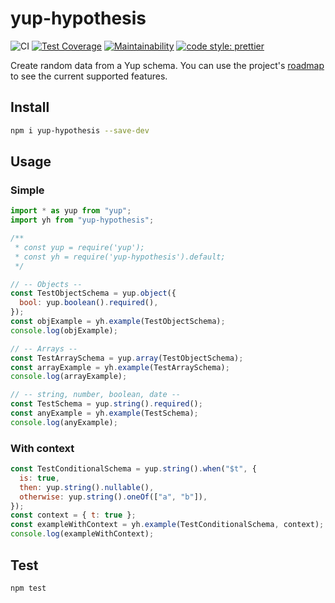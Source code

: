 # yup-hypothesis

![CI](https://github.com/hiigami/yup-hypothesis/actions/workflows/main.yml/badge.svg?branch=main)
[![Test Coverage](https://api.codeclimate.com/v1/badges/9290db12ea8831e07c89/test_coverage)](https://codeclimate.com/github/hiigami/yup-hypothesis/test_coverage)
[![Maintainability](https://api.codeclimate.com/v1/badges/9290db12ea8831e07c89/maintainability)](https://codeclimate.com/github/hiigami/yup-hypothesis/maintainability)
[![code style: prettier](https://img.shields.io/badge/code_style-prettier-ff69b4.svg?style=flat)](https://github.com/prettier/prettier)

Create random data from a Yup schema.
You can use the project's [roadmap](https://github.com/hiigami/yup-hypothesis/wiki/Roadmap) to see the current supported features.

## Install

```bash
npm i yup-hypothesis --save-dev
```

## Usage

### Simple

```js
import * as yup from "yup";
import yh from "yup-hypothesis";

/**
 * const yup = require('yup');
 * const yh = require('yup-hypothesis').default;
 */

// -- Objects --
const TestObjectSchema = yup.object({
  bool: yup.boolean().required(),
});
const objExample = yh.example(TestObjectSchema);
console.log(objExample);

// -- Arrays --
const TestArraySchema = yup.array(TestObjectSchema);
const arrayExample = yh.example(TestArraySchema);
console.log(arrayExample);

// -- string, number, boolean, date --
const TestSchema = yup.string().required();
const anyExample = yh.example(TestSchema);
console.log(anyExample);
```

### With context

```js
const TestConditionalSchema = yup.string().when("$t", {
  is: true,
  then: yup.string().nullable(),
  otherwise: yup.string().oneOf(["a", "b"]),
});
const context = { t: true };
const exampleWithContext = yh.example(TestConditionalSchema, context);
console.log(exampleWithContext);
```

## Test

```bash
npm test
```
